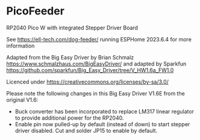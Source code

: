 # PicoFeeder
RP2040 Pico W with integrated Stepper Driver Board

See https://ell-tech.com/dog-feeder/ running ESPHome 2023.6.4 for more information

Adapted from the Big Easy Driver by Brian Schmalz https://www.schmalzhaus.com/BigEasyDriver/ and adapted by Sparkfun https://github.com/sparkfun/Big_Easy_Driver/tree/V_HW1.6a_FW1.0 

Licenced under https://creativecommons.org/licenses/by-sa/3.0/

Please note the following changes in this Big Easy Driver V1.6E from the original V1.6:
- Buck converter has been incorporated to replace LM317 linear regulator to provide additional power for the RP2040.
- Enable pin now pulled-up by default (instead of down) to start stepper driver disabled. Cut and solder JP15 to enable by default.
